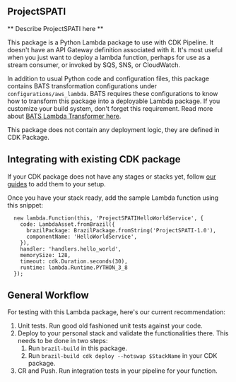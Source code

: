 ## ProjectSPATI

** Describe ProjectSPATI here **

This package is a Python Lambda package to use with CDK Pipeline. It doesn't have an API Gateway
definition associated with it. It's most useful when you just want to deploy a lambda function,
perhaps for use as a stream consumer, or invoked by SQS, SNS, or CloudWatch.

In addition to usual Python code and configuration files, this package contains BATS transformation
configurations under `configurations/aws_lambda`. BATS requires these configurations to know how to
transform this package into a deployable Lambda package. If you customize your build system, don't
forget this requirement. Read more about [BATS Lambda Transformer here](https://builderhub.corp.amazon.com/docs/bats/user-guide/transformers-lambda.html).

This package does not contain any deployment logic, they are defined in CDK Package.

## Integrating with existing CDK package

If your CDK package does not have any stages or stacks yet, follow [our guides](https://builderhub.corp.amazon.com/docs/native-aws/developer-guide/cdk-pipeline.html#application-stacks)
to add them to your setup.

Once you have your stack ready, add the sample Lambda function using this snippet:

```
  new lambda.Function(this, 'ProjectSPATIHelloWorldService', {
    code: LambdaAsset.fromBrazil({
      brazilPackage: BrazilPackage.fromString('ProjectSPATI-1.0'),
      componentName: 'HelloWorldService',
    }),
    handler: 'handlers.hello_world',
    memorySize: 128,
    timeout: cdk.Duration.seconds(30),
    runtime: lambda.Runtime.PYTHON_3_8
  });
```

## General Workflow

For testing with this Lambda package, here's our current recommendation:

1. Unit tests. Run good old fashioned unit tests against your code.
1. Deploy to your personal stack and validate the functionalities there. This needs to be done in two steps:
   1. Run `brazil-build` in this package.
   1. Run `brazil-build cdk deploy --hotswap $StackName` in your CDK package.
1. CR and Push. Run integration tests in your pipeline for your function.
